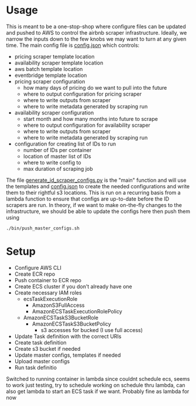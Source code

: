 # Usage
This is meant to be a one-stop-shop where configure files can be updated and 
pushed to AWS to control the airbnb scraper infrastructure. Ideally, we narrow 
the inputs down to the few knobs we may want to turn at any given time. The 
main config file is [config.json](config/config.json) which controls:
* pricing scraper template location
* availability scraper template location
* aws batch template location
* eventbridge template location
* pricing scraper configuration
  * how many days of pricing do we want to pull into the future
  * where to output configuration for pricing scraper
  * where to write outputs from scraper
  * where to write metadata generated by scraping run
* availability scraper configuration
  * start month and how many months into future to scrape
  * where to output configuration for availability scraper
  * where to write outputs from scraper
  * where to write metadata generated by scraping run
* configuration for creating list of IDs to run
  * number of IDs per container
  * location of master list of IDs
  * where to write config to 
  * max duration of scraping job

The file [generate_id_scraper_configs.py](generate_id_scraper_configs.py) is
the "main" function and will use the templates and [config.json](config/config.json)
to create the needed configurations and write them to their rightful s3 locations. 
This is run on a recurring basis from a lambda function to ensure that configs are
up-to-date before the ID scrapers are run. In theory, if we want to make on-the-fly 
changes to the infrastructure, we should be able to update the configs here then 
push them using
```commandline
./bin/push_master_configs.sh
```


# Setup
* Configure AWS CLI
* Create ECR repo
* Push container to ECR repo
* Create ECS cluster if you don't already have one
* Create necessary IAM roles
  * ecsTaskExecutionRole
    * AmazonS3FullAccess
    * AmazonECSTaskExecutionRolePolicy
  * AmazonECSTaskS3BucketRole
    * AmazonECSTaskS3BucketPolicy
      * s3 accesses for bucked (I use full access)
* Update Task definition with the correct URIs
* Create task definition
* Create s3 bucket if needed
* Update master configs, templates if needed
* Upload master configs
* Run task definitio



Switched to running container in lambda since couldnt schedule
ecs, seems to work just testing, try to schedule
working on schedule thru lambda, can also get lambda to start 
an ECS task if we want. Probably fine as lambda for now
